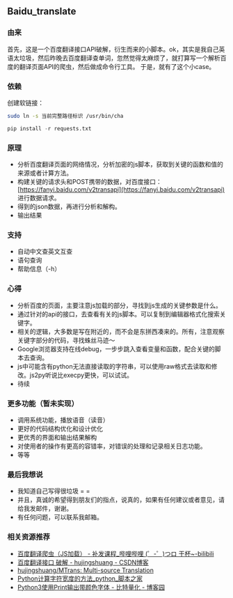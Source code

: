 ## Baidu_translate
### 由来
首先，这是一个百度翻译接口API破解，衍生而来的小脚本。ok，其实是我自己英语太垃圾，然后昨晚去百度翻译查单词，忽然觉得太麻烦了，就打算写一个解析百度的翻译页面API的爬虫，然后做成命令行工具。
于是，就有了这个小case。

### 依赖
创建软链接：
```bash
sudo ln -s 当前完整路径标识 /usr/bin/cha
```

```python
pip install -r requests.txt
```

### 原理

- 分析百度翻译页面的网络情况，分析加密的js脚本，获取到关键的函数和值的来源或者计算方法。
- 构建关键的请求头和POST携带的数据，对百度接口：[https://fanyi.baidu.com/v2transapi](https://fanyi.baidu.com/v2transapi) 进行数据请求。
- 得到的json数据，再进行分析和解构。
- 输出结果

### 支持
- 自动中文查英文互查
- 语句查询
- 帮助信息（-h）

### 心得
- 分析百度的页面，主要注意js加载的部分，寻找到js生成的关键参数是什么。
- 通过针对的api的接口，去查看有关的js脚本。可以复制到编辑器格式化搜索关键字。
- 相关的逻辑，大多数是写在附近的，而不会是东拼西凑来的。所有，注意观察关键字部分的代码，寻找蛛丝马迹～
- Google浏览器支持在线debug，一步步跳入查看变量和函数，配合关键的脚本去查询。
- js中可能含有python无法直接读取的字符串，可以使用raw格式去读取和修改。js2py听说比execpy更快，可以试试。
- 待续

### 更多功能（暂未实现）
- 调用系统功能，播放语音（读音）
- 更好的代码结构优化和设计优化
- 更优秀的界面和输出结果解构
- 对使用者的操作有更高的容错率，对错误的处理和记录相关日志功能。
- 等等

### 最后我想说

- 我知道自己写得很垃圾 = =
- 并且，真诚的希望得到朋友们的指点，说真的，如果有任何建议或者意见，请给我发邮件，谢谢。
- 有任何问题，可以联系我邮箱。

### 相关资源推荐
- [百度翻译爬虫（JS加载） - 补发课程_哔哩哔哩 (゜-゜)つロ 干杯~-bilibili](https://www.bilibili.com/video/av25542134)
- [百度翻译接口 破解 - hujingshuang - CSDN博客](https://blog.csdn.net/hujingshuang/article/details/80180294)
- [hujingshuang/MTrans: Multi-source Translation](https://github.com/hujingshuang/MTrans)
- [Python计算字符宽度的方法_python_脚本之家](https://www.jb51.net/article/86577.htm)
- [Python3使用Print输出带颜色字体 - 比特量化 - 博客园](https://www.cnblogs.com/fangbei/p/python-print-color.html)
